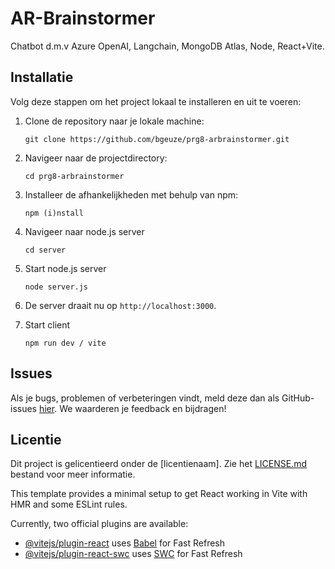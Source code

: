 # AR-Brainstormer

Chatbot d.m.v Azure OpenAI, Langchain, MongoDB Atlas, Node, React+Vite.

## Installatie

Volg deze stappen om het project lokaal te installeren en uit te voeren:

1. Clone de repository naar je lokale machine:
   ```
   git clone https://github.com/bgeuze/prg8-arbrainstormer.git
   ```

2. Navigeer naar de projectdirectory:
   ```
   cd prg8-arbrainstormer
   ```

3. Installeer de afhankelijkheden met behulp van npm:
   ```
   npm (i)nstall
   ```

4. Navigeer naar node.js server
   ```
   cd server
   ```

5. Start node.js server
   ```
   node server.js
   ```

6. De server draait nu op `http://localhost:3000`.

7. Start client
   ```
   npm run dev / vite
   ```

## Issues

Als je bugs, problemen of verbeteringen vindt, meld deze dan als GitHub-issues [hier](https://github.com/bgeuze/prg8-arbrainstormer/issues). We waarderen je feedback en bijdragen!

## Licentie

Dit project is gelicentieerd onder de [licentienaam]. Zie het [LICENSE.md](LICENSE.md) bestand voor meer informatie.

This template provides a minimal setup to get React working in Vite with HMR and some ESLint rules.

Currently, two official plugins are available:

- [@vitejs/plugin-react](https://github.com/vitejs/vite-plugin-react/blob/main/packages/plugin-react/README.md) uses [Babel](https://babeljs.io/) for Fast Refresh
- [@vitejs/plugin-react-swc](https://github.com/vitejs/vite-plugin-react-swc) uses [SWC](https://swc.rs/) for Fast Refresh

